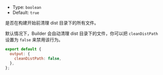 - Type: `boolean`
- Default: `true`

是否在构建开始前清理 dist 目录下的所有文件。

默认情况下，Builder 会自动清理 dist 目录下的文件，你可以把 `cleanDistPath` 设置为 `false` 来禁用该行为。

```js
export default {
  output: {
    cleanDistPath: false,
  },
};
```
